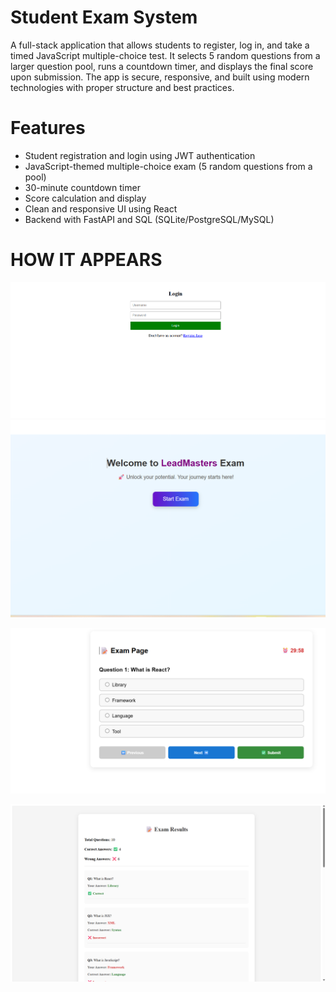 # Student Exam System
A full-stack application that allows students to register, log in, and take a timed JavaScript multiple-choice test. It selects 5 random questions from a larger question pool, runs a countdown timer, and displays the final score upon submission. The app is secure, responsive, and built using modern technologies with proper structure and best practices.



# Features
- Student registration and login using JWT authentication
- JavaScript-themed multiple-choice exam (5 random questions from a pool)
- 30-minute countdown timer
- Score calculation and display
- Clean and responsive UI using React
- Backend with FastAPI and SQL (SQLite/PostgreSQL/MySQL)

# HOW IT APPEARS

![image alt](https://github.com/KOTI-PRASAD/Student-Exam-System/blob/2802711683cfc0bdf68b116b34c28984ac243b0f/Screenshot%202025-08-06%20185147.png)
![image alt](https://github.com/KOTI-PRASAD/Student-Exam-System/blob/c831863394947b2592c974f5568e0ae7d961d49c/Screenshot%202025-08-06%20185202.png)

![image alt](https://github.com/KOTI-PRASAD/Student-Exam-System/blob/3741e4d0fb8ac7ae5565118f6a59b7fda407cde7/Screenshot%202025-08-06%20185217.png)

![image alt](https://github.com/KOTI-PRASAD/Student-Exam-System/blob/e45cfba0828a629c30cde4f2b30b0ce9714d40e1/Screenshot%202025-08-06%20192126.png)

